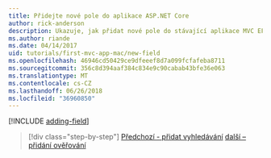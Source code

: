 ```yaml
---
title: Přidejte nové pole do aplikace ASP.NET Core
author: rick-anderson
description: Ukazuje, jak přidat nové pole do stávající aplikace MVC EF základní technologie ASP.NET.
ms.author: riande
ms.date: 04/14/2017
uid: tutorials/first-mvc-app-mac/new-field
ms.openlocfilehash: 46946cd50429ce9dfeeef8d7a099fcfafeba8711
ms.sourcegitcommit: 356c8d394aaf384c834e9c90cabab43bfe36e063
ms.translationtype: MT
ms.contentlocale: cs-CZ
ms.lasthandoff: 06/26/2018
ms.locfileid: "36960850"
---
```

[!INCLUDE [adding-field](../../includes/mvc-intro/new-field.md)]

> [!div class="step-by-step"]
> [Předchozí - přidat vyhledávání](search.md)
> [další – přidání ověřování](validation.md)

